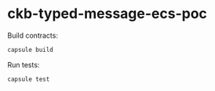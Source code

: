 # ckb-typed-message-ecs-poc

Build contracts:

``` sh
capsule build
```

Run tests:

``` sh
capsule test
```
